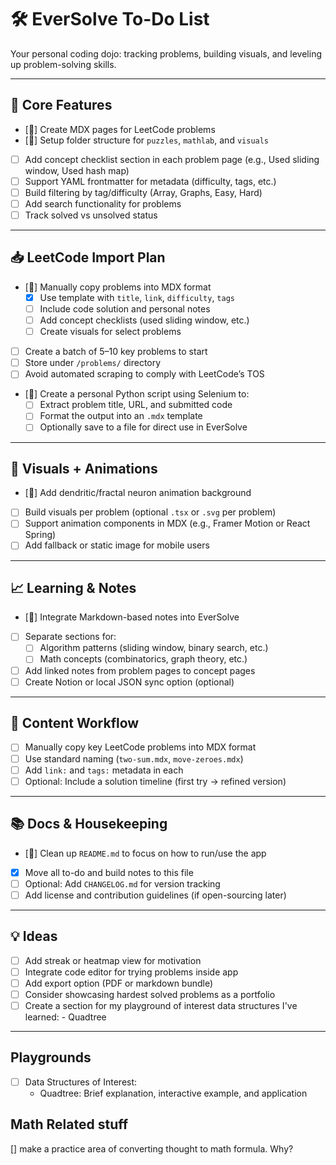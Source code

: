 # 🛠️ EverSolve To-Do List

Your personal coding dojo: tracking problems, building visuals, and leveling up problem-solving skills.

---

## 🔧 Core Features
- [🚧] Create MDX pages for LeetCode problems
- [🚧]  Setup folder structure for `puzzles`, `mathlab`, and `visuals`
- [ ] Add concept checklist section in each problem page (e.g., Used sliding window, Used hash map)
- [ ] Support YAML frontmatter for metadata (difficulty, tags, etc.)
- [ ] Build filtering by tag/difficulty (Array, Graphs, Easy, Hard)
- [ ] Add search functionality for problems
- [ ] Track solved vs unsolved status

---
## 📥 LeetCode Import Plan

- [🚧] Manually copy problems into MDX format
  - [x] Use template with `title`, `link`, `difficulty`, `tags`
  - [ ] Include code solution and personal notes
  - [ ] Add concept checklists (used sliding window, etc.)
  - [ ] Create visuals for select problems
- [ ] Create a batch of 5–10 key problems to start
- [ ] Store under `/problems/` directory
- [ ] Avoid automated scraping to comply with LeetCode’s TOS
- [🚧] Create a personal Python script using Selenium to:
  - [ ] Extract problem title, URL, and submitted code
  - [ ] Format the output into an `.mdx` template
  - [ ] Optionally save to a file for direct use in EverSolve

---

## 🎨 Visuals + Animations
- [🚧]  Add dendritic/fractal neuron animation background
- [ ] Build visuals per problem (optional `.tsx` or `.svg` per problem)
- [ ] Support animation components in MDX (e.g., Framer Motion or React Spring)
- [ ] Add fallback or static image for mobile users

---

## 📈 Learning & Notes
- [🚧]  Integrate Markdown-based notes into EverSolve
- [ ] Separate sections for:
  - [ ] Algorithm patterns (sliding window, binary search, etc.)
  - [ ] Math concepts (combinatorics, graph theory, etc.)
- [ ] Add linked notes from problem pages to concept pages
- [ ] Create Notion or local JSON sync option (optional)

---

## 📝 Content Workflow
- [ ] Manually copy key LeetCode problems into MDX format
- [ ] Use standard naming (`two-sum.mdx`, `move-zeroes.mdx`)
- [ ] Add `link:` and `tags:` metadata in each
- [ ] Optional: Include a solution timeline (first try → refined version)

---

## 📚 Docs & Housekeeping
- [🚧]  Clean up `README.md` to focus on how to run/use the app
- [x] Move all to-do and build notes to this file
- [ ] Optional: Add `CHANGELOG.md` for version tracking
- [ ] Add license and contribution guidelines (if open-sourcing later)

---

## 💡 Ideas
- [ ] Add streak or heatmap view for motivation
- [ ] Integrate code editor for trying problems inside app
- [ ] Add export option (PDF or markdown bundle)
- [ ] Consider showcasing hardest solved problems as a portfolio
- [ ] Create a section for my playground of interest data structures I've learned:
      - Quadtree

---

## Playgrounds
- [ ] Data Structures of Interest:
  - Quadtree: Brief explanation, interactive example, and application

## Math Related stuff
[] make a practice area of converting thought to math formula. Why?